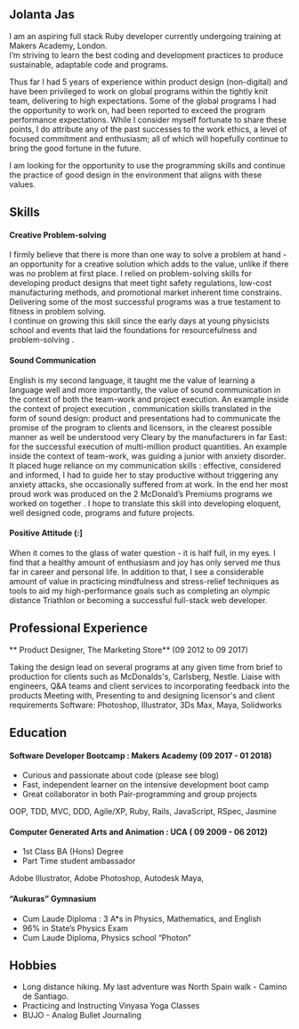 ## Jolanta Jas

I am an aspiring full stack Ruby developer currently undergoing training at Makers Academy, London.  
I’m striving to learn the best coding and development practices to produce sustainable, adaptable code and programs.

Thus far I had 5 years of experience within product design (non-digital) and have been privileged to work on global programs within the tightly knit team, delivering to high expectations. Some of the global programs I had the opportunity to work on, had been reported to exceed the program performance expectations.  While I consider myself fortunate to share these points, I do attribute any of the past successes to the work ethics, a level of focused commitment and enthusiasm; all of which will hopefully continue to bring the good fortune in the future.

I am looking for the opportunity to use the programming skills and continue the practice of good design in the environment that aligns with these values.



## Skills



#### Creative Problem-solving

I firmly believe that there is more than one way to solve a problem at hand -  an opportunity for a creative solution which adds to the value, unlike if there was no problem at first place.
I relied on problem-solving skills for developing product designs that meet tight safety regulations, low-cost manufacturing methods, and promotional market inherent time constrains. Delivering some of the most successful programs was a true testament to fitness in problem solving.  
I continue on growing this skill since the early days at young physicists school and events that laid the foundations for resourcefulness and problem-solving .


####  Sound Communication

English is my second language, it taught me the value of learning a language well and more importantly,  the value of sound communication in the context of both the team-work and project execution.
An example inside the context of project execution , communication skills  translated in the form of sound design: product and presentations had to communicate the promise of the program to clients and licensors,  in the clearest possible manner as well be understood very Cleary by the manufacturers in far East: for the successful execution of multi-million product quantities.
An example inside the context of team-work, was guiding a junior with anxiety disorder. It placed huge reliance on my communication skills :  effective, considered and informed, I had to  guide her to stay productive without triggering any anxiety attacks, she occasionally suffered from at work. In the end her most proud work was produced on the 2 McDonald’s Premiums programs we worked on together .
I hope to translate this skill into developing eloquent, well designed code, programs and future projects.


#### Positive Attitude (:]

When it comes to the glass of water question - it is half full, in my eyes. I find that a healthy amount of enthusiasm and joy has only served me thus far in career and personal life. In addition to that, I see a considerable amount of value in practicing mindfulness and stress-relief techniques as tools to aid my high-performance goals such as completing an olympic distance Triathlon or becoming a successful full-stack web developer.




## Professional Experience


** Product Designer, The Marketing Store** (09 2012 to 09 2017)

Taking the design lead on several programs at any given time from brief to production for clients such as McDonalds's, Carlsberg, Nestle.
Liaise with engineers, Q&A teams and client services to incorporating feedback into the products
Meeting with, Presenting to and designing licensor's and client requirements
Software: Photoshop, Illustrator, 3Ds Max, Maya, Solidworks




## Education



#### Software Developer Bootcamp : Makers Academy (09 2017 - 01 2018)

- Curious and passionate about code (please see blog)
- Fast, independent learner on the intensive development boot camp
- Great collaborator in both Pair-programming and group projects

OOP, TDD, MVC, DDD,
Agile/XP,
Ruby, Rails,
JavaScript,
RSpec,
Jasmine


#### Computer Generated Arts and Animation : UCA ( 09 2009 - 06 2012)

- 1st Class BA (Hons) Degree
- Part Time student ambassador

Adobe Illustrator,
Adobe Photoshop,
Autodesk Maya,


#### “Aukuras” Gymnasium

- Cum Laude Diploma : 3 A*s in Physics, Mathematics, and English
- 96% in State’s Physics Exam
- Cum Laude Diploma, Physics school “Photon”


## Hobbies

- Long distance hiking. My last adventure was North Spain walk - Camino de Santiago.   
- Practicing and Instructing Vinyasa Yoga Classes
- BUJO - Analog Bullet Journaling
